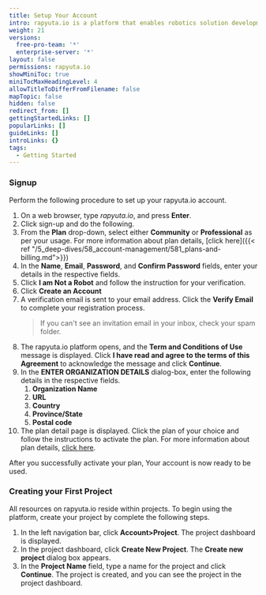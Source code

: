 ```yaml
---
title: Setup Your Account
intro: rapyuta.io is a platform that enables robotics solution development by providing the necessary software infrastructure and facilitating the interaction between multiple stakeholders who contribute to the solution development.
weight: 21
versions:
  free-pro-team: '*'
  enterprise-server: '*'
layout: false
permissions: rapyuta.io
showMiniToc: true
miniTocMaxHeadingLevel: 4
allowTitleToDifferFromFilename: false
mapTopic: false
hidden: false
redirect_from: []
gettingStartedLinks: []
popularLinks: []
guideLinks: []
introLinks: {}
tags:
  - Getting Started
---
```



### Signup

Perform the following procedure to set up your rapyuta.io account.

1. On a web browser, type *rapyuta.io*, and press **Enter**.
2. Click sign-up and do the following.
  1. From the **Plan** drop-down, select either **Community** or **Professional** as per your usage. For more information about plan details, [click here]({{< ref "/5_deep-dives/58_account-management/581_plans-and-billing.md">}})
  2. In the **Name**, **Email**, **Password**, and **Confirm Password** fields, enter your details in the respective fields.
3. Click **I am Not a Robot** and follow the instruction for your verification.
4. Click **Create an Account**
5. A verification email is sent to your email address. Click the **Verify Email**  to complete your registration process.
   > If you can't see an invitation email in your inbox, check your spam folder. 
6. The rapyuta.io platform opens, and the **Term and Conditions of Use** message is displayed. Click **I have read and agree to the terms of this Agreement** to acknowledge the message and click **Continue**.
7. In the **ENTER ORGANIZATION DETAILS** dialog-box, enter the following details in the respective fields. 
   1. **Organization Name** 
   2. **URL** 
   3. **Country** 
   4. **Province/State** 
   5. **Postal code** 
8. The plan detail page is displayed. Click the plan of your choice and follow the instructions to activate the plan. For more information about plan details, [click here](/5_deep-dives/58_account-management/581_plans-and-billing/).

After you successfully activate your plan, Your account is now ready to be used.


### Creating your First Project

All resources on rapyuta.io reside within projects. 
To begin using the platform, create your project by complete the following steps.


1. In the left navigation bar, click **Account>Project**. The project dashboard is displayed.
2. In the project dashboard, click **Create New Project**. The **Create new project** dialog box appears.
3. In the **Project Name** field, type a name for the project and click **Continue**.
  The project is created, and you can see the project in the project dashboard.

